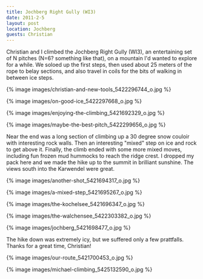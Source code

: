 ```yaml
---
title: Jochberg Right Gully (WI3)
date: 2011-2-5
layout: post
location: Jochberg
guests: Christian
---
```


Christian and I climbed the Jochberg Right Gully (WI3), an entertaining
set of N pitches (N=6? something like that), on a mountain I'd wanted to
explore for a while. We soloed up the first steps, then used about 25 meters
of the rope to belay sections, and also travel in coils for the bits of
walking in between ice steps.
  
  
{% image images/christian-and-new-tools_5422296744_o.jpg %}
  
{% image images/on-good-ice_5422297668_o.jpg %}
  
{% image images/enjoying-the-climbing_5421692329_o.jpg %}
  
{% image images/maybe-the-best-pitch_5422299656_o.jpg %}
  
  
Near the end was a long section of climbing up a 30 degree snow couloir
with interesting rock walls. Then an interesting "mixed" step on ice and
rock to get above it. Finally, the climb ended with some more mixed moves,
including fun frozen mud hummocks to reach the ridge crest. I dropped my
pack here and we made the hike up to the summit in brilliant sunshine.
The views south into the Karwendel were great.
  
  
  
{% image images/another-shot_5421694317_o.jpg %}
  
{% image images/a-mixed-step_5421695267_o.jpg %}
  
{% image images/the-kochelsee_5421696347_o.jpg %}
  
{% image images/the-walchensee_5422303382_o.jpg %}
  
{% image images/jochberg_5421698477_o.jpg %}
  
  
The hike down was extremely icy, but we suffered only a few prattfalls.
Thanks for a great time, Christian!
  
  
{% image images/our-route_5421700453_o.jpg %}
  
{% image images/michael-climbing_5425132590_o.jpg %}
